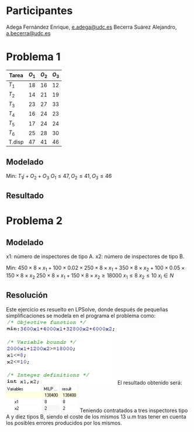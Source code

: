 # Participantes
Adega Fernández Enrique, e.adega@udc.es
Becerra Suárez Alejandro, a.becerra@udc.es
# Problema 1
| Tarea  | $O_1$ | $O_{2}$ | $O_{3}$ |
| ------ | ----- | ------- | ------- |
| $T_1$  | 18    | 16      | 12      |
| $T_2$  | 14    | 21      | 19      |
| $T_3$  | 23    | 27      | 33      |
| $T_4$  | 16    | 24      | 23      |
| $T_5$  | 17    | 24      | 24      |
| $T_6$  | 25    | 28      | 30      |
| T.disp | 47      | 41        | 46        |
## Modelado
Min: $T_1j+O_2+O_3$
$O_{1}\le 47, O_{2}\le 41, O_{3}\le 46$
## Resultado

# Problema 2
## Modelado
x1: número de inspectores de tipo A.
x2: número de inspectores de tipo B.

Min: $450\times8\times x_1 + 100\times 0.02\times 250\times8\times x_1+350\times 8\times x_2+100\times0.05\times150\times8\times x_2$
$250\times8\times x_1+150\times8\times x_2\ge 18000$
$x_1\le8$
$x_2\le10$
$x_{i}\in N$
## Resolución
Este ejercicio es resuelto en LPSolve, donde después de pequeñas simplificaciones se modela en el programa el problema como:
![](Pasted%20image%2020240109185616.png)
El resultado obtenido será:
![](Pasted%20image%2020240109185627.png)
Teniendo contratados a tres inspectores tipo A y diez tipos B, siendo el coste de los mismos 13 u.m tras tener en cuenta los posibles errores producidos por los mismos.